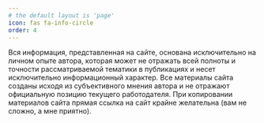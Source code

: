 ```yaml
---
# the default layout is 'page'
icon: fas fa-info-circle
order: 4
---
```


Вся информация, представленная на сайте, основана исключительно на личном опыте автора, которая может не отражать всей полноты и точности рассматриваемой тематики в публикациях и несет исключительно информационный характер.
Все материалы сайта созданы исходя из субъективного мнения автора и не отражают официальную позицию текущего работодателя.
При копировании материалов сайта прямая ссылка на сайт крайне желательна (вам не сложно, а мне приятно).